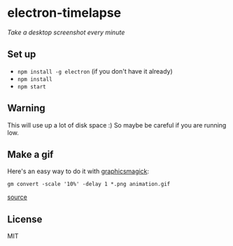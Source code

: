 # electron-timelapse

_Take a desktop screenshot every minute_

## Set up

- `npm install -g electron` (if you don't have it already)
- `npm install`
- `npm start`

## Warning

This will use up a lot of disk space :) So maybe be careful if you are running low.

## Make a gif

Here's an easy way to do it with [graphicsmagick](http://www.graphicsmagick.org/):

```
gm convert -scale '10%' -delay 1 *.png animation.gif
```

[source](https://unix.stackexchange.com/a/24019)

## License

MIT
